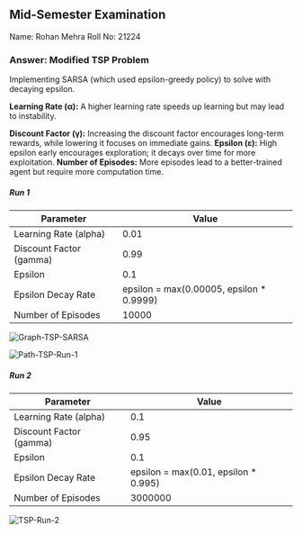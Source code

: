 ## Mid-Semester Examination

Name: Rohan Mehra
Roll No: 21224

### Answer: Modified TSP Problem

Implementing SARSA (which used epsilon-greedy policy) to solve with decaying epsilon.

**Learning Rate (α):** A higher learning rate speeds up learning but may lead to instability.  

**Discount Factor (γ):** Increasing the discount factor encourages long-term rewards, while lowering it focuses on immediate gains.
**Epsilon (ε):** High epsilon early encourages exploration; it decays over time for more exploitation.
**Number of Episodes:** More episodes lead to a better-trained agent but require more computation time.

##### Run 1

| Parameter                | Value                                     | 
|--------------------------|-------------------------------------------|
| Learning Rate (alpha)    | 0.01                                      | 
| Discount Factor (gamma)  | 0.99                                      | 
| Epsilon                  | 0.1                                       | 
| Epsilon Decay Rate       | epsilon = max(0.00005, epsilon * 0.9999)  | 
| Number of Episodes       | 10000                                     | 

![Graph-TSP-SARSA](https://github.com/user-attachments/assets/619c2ffd-79be-49dd-821d-b1bd958ae6a2)

![Path-TSP-Run-1](https://github.com/user-attachments/assets/6c9a8d0c-17f8-4319-90cc-8bfd894f1f89)

##### Run 2

| Parameter                | Value                                     | 
|--------------------------|-------------------------------------------|
| Learning Rate (alpha)    | 0.1                                       | 
| Discount Factor (gamma)  | 0.95                                      | 
| Epsilon                  | 0.1                                       | 
| Epsilon Decay Rate       | epsilon = max(0.01, epsilon * 0.995)      | 
| Number of Episodes       | 3000000                                   |

![TSP-Run-2](https://github.com/user-attachments/assets/6ad2165c-1590-4466-b335-c94658d63f27)




